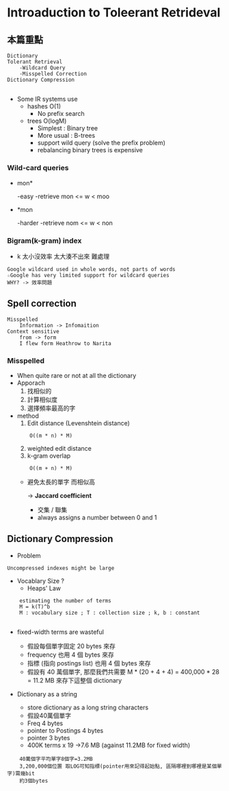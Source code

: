 # Introaduction to Toleerant Retrideval
## 本篇重點
```
Dictionary
Tolerant Retrieval
    -Wildcard Query
    -Misspelled Correction
Dictionary Compression
```
##
* Some IR systems use
    * hashes O(1)
        * No prefix search
    * trees O(logM)
        * Simplest : Binary tree
        * More usual : B-trees
        * support wild query (solve the prefix problem)
        * rebalancing binary trees is expensive

### Wild-card queries
* mon*

    -easy
    -retrieve mon <= w < moo

* *mon

    -harder
    -retrieve nom <= w < non

### Bigram(k-gram) index
* k 太小沒效率 太大湊不出來 難處理

```
Google wildcard used in whole words, not parts of words
☆Google has very limited support for wildcard queries
WHY? -> 效率問題
```

## Spell correction
```
Misspelled
    Information -> Infomaition
Context sensitive
    from -> form
    I flew form Heathrow to Narita
```
### Misspelled
* When 
    quite rare or not at all the dictionary
* Apporach
    1. 找相似的
    2. 計算相似度
    3. 選擇頻率最高的字
* method
    1. Edit distance (Levenshtein distance)
    ```
        O((m * n) * M)
    ```
    2. weighted edit distance
    3. k-gram overlap
    ```
        O((m + n) * M)
    ```
    * 避免太長的單字 而相似高 

        -> **Jaccard coefficient**
        * 交集 / 聯集
        * always assigns a number between 0 and 1

## Dictionary Compression
* Problem
```
Uncompressed indexes might be large
```
* Vocablary Size ?
    * Heaps' Law
```
    estimating the number of terms
    M = k(T)^b 
    M : vocabulary size ; T : collection size ; k, b : constant
```
##
* fixed-width terms are wasteful
    * 假設每個單字固定 20 bytes 來存
    * frequency 也用 4 個 bytes 來存
    * 指標 (指向 postings list) 也用 4 個 bytes 來存
    * 假設有 40 萬個單字, 那麼我們共需要 M * (20 + 4 + 4) = 400,000 * 28 = 11.2 MB 來存下這整個 dictionary

* Dictionary as a string
    * store dictionary as a long string characters
    * 假設40萬個單字
    * Freq 4 bytes
    * pointer to Postings 4 bytes
    * pointer 3 bytes
    * 400K terms x 19 ->7.6 MB (against 11.2MB
    for fixed width)
```
    40萬個字平均單字8個字=3.2MB
    3,200,000個位置 取LOG可知指標(pointer用來記得起始點, 區隔哪裡到哪裡是某個單字)需幾bit
    約3個bytes
``` 